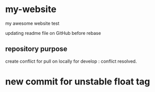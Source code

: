 # my-website
my awesome website test

updating readme file on GitHub before rebase

## repository purpose

create conflict for pull on locally for develop : conflict resolved.

# new commit for unstable float tag